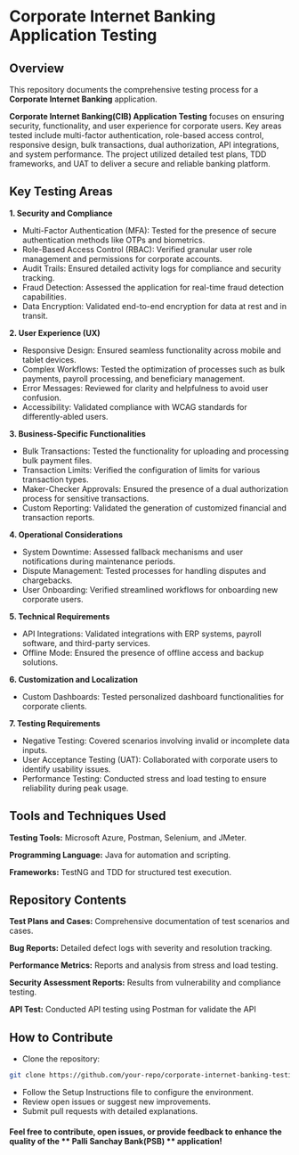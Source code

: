 # Corporate Internet Banking Application Testing
## Overview
This repository documents the comprehensive testing process for a **Corporate Internet Banking**  application. 

**Corporate Internet Banking(CIB) Application Testing** focuses on ensuring security, functionality, and user experience for corporate users. Key areas tested include multi-factor authentication, role-based access control, responsive design, bulk transactions, dual authorization, API integrations, and system performance. The project utilized detailed test plans, TDD frameworks, and UAT to deliver a secure and reliable banking platform.

## Key Testing Areas
**1. Security and Compliance**
- Multi-Factor Authentication (MFA): Tested for the presence of secure authentication methods like OTPs and biometrics.
- Role-Based Access Control (RBAC): Verified granular user role management and permissions for corporate accounts.
- Audit Trails: Ensured detailed activity logs for compliance and security tracking.
- Fraud Detection: Assessed the application for real-time fraud detection capabilities.
- Data Encryption: Validated end-to-end encryption for data at rest and in transit.

**2. User Experience (UX)**
- Responsive Design: Ensured seamless functionality across mobile and tablet devices.
- Complex Workflows: Tested the optimization of processes such as bulk payments, payroll processing, and beneficiary management.
- Error Messages: Reviewed for clarity and helpfulness to avoid user confusion.
- Accessibility: Validated compliance with WCAG standards for differently-abled users.

**3. Business-Specific Functionalities**
- Bulk Transactions: Tested the functionality for uploading and processing bulk payment files.
- Transaction Limits: Verified the configuration of limits for various transaction types.
- Maker-Checker Approvals: Ensured the presence of a dual authorization process for sensitive transactions.
- Custom Reporting: Validated the generation of customized financial and transaction reports.

**4. Operational Considerations**
- System Downtime: Assessed fallback mechanisms and user notifications during maintenance periods.
- Dispute Management: Tested processes for handling disputes and chargebacks.
- User Onboarding: Verified streamlined workflows for onboarding new corporate users.

**5. Technical Requirements**
- API Integrations: Validated integrations with ERP systems, payroll software, and third-party services.
- Offline Mode: Ensured the presence of offline access and backup solutions.

**6. Customization and Localization**
- Custom Dashboards: Tested personalized dashboard functionalities for corporate clients.

**7. Testing Requirements**
- Negative Testing: Covered scenarios involving invalid or incomplete data inputs.
- User Acceptance Testing (UAT): Collaborated with corporate users to identify usability issues.
- Performance Testing: Conducted stress and load testing to ensure reliability during peak usage.

## Tools and Techniques Used
**Testing Tools:** Microsoft Azure, Postman, Selenium, and JMeter.

**Programming Language:** Java for automation and scripting.

**Frameworks:** TestNG and TDD for structured test execution.

## Repository Contents
**Test Plans and Cases:** Comprehensive documentation of test scenarios and cases.

**Bug Reports:** Detailed defect logs with severity and resolution tracking.

**Performance Metrics:** Reports and analysis from stress and load testing.

**Security Assessment Reports:** Results from vulnerability and compliance testing.

**API Test:** Conducted API testing using Postman for validate the API

## How to Contribute
- Clone the repository:

```bash
git clone https://github.com/your-repo/corporate-internet-banking-testing.git
```

- Follow the Setup Instructions file to configure the environment.
- Review open issues or suggest new improvements.
- Submit pull requests with detailed explanations.

#### Feel free to contribute, open issues, or provide feedback to enhance the quality of the ** Palli Sanchay Bank(PSB) ** application!

